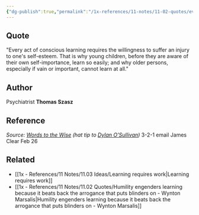 ```yaml
---
{"dg-publish":true,"permalink":"/1x-references/11-notes/11-02-quotes/every-act-of-conscious-learning-requires-the-willingness-to-suffer-an-injury-to-one-s-self-esteem-thomas-szasz/","title":"Every act of conscious learning requires the willingness to suffer an injury to one's self-esteem - Thomas Szasz","created":"2025-02-26T12:35:17.322+03:00","updated":"2025-02-26T18:31:27.335+03:00"}
---
```



## Quote
"Every act of conscious learning requires the willingness to suffer an injury to one's self-esteem. That is why young children, before they are aware of their own self-importance, learn so easily; and why older persons, especially if vain or important, cannot learn at all."


## Author
Psychiatrist **Thomas Szasz**


## Reference
_Source:_ [_Words to the Wise_](https://click.convertkit-mail4.com/wvuml93nnxighkkoem0hlpun0dgxxxu8/l2hehmh3gpwg84h6/aHR0cHM6Ly9hbXpuLnRvLzRrNjE1RE0=) _(hat tip to_ [_Dylan O'Sullivan_](https://click.convertkit-mail4.com/wvuml93nnxighkkoem0hlpun0dgxxxu8/m2h7h5h8rxwrd0um/aHR0cHM6Ly94LmNvbS9keWxhbm9hNA==)_)_
3-2-1 email James Clear Feb 26

## Related
- [[1x - References/11 Notes/11.03 Ideas/Learning requires work\|Learning requires work]]
- [[1x - References/11 Notes/11.02 Quotes/Humility engenders learning because it beats back the arrogance that puts blinders on - Wynton Marsalis\|Humility engenders learning because it beats back the arrogance that puts blinders on - Wynton Marsalis]]